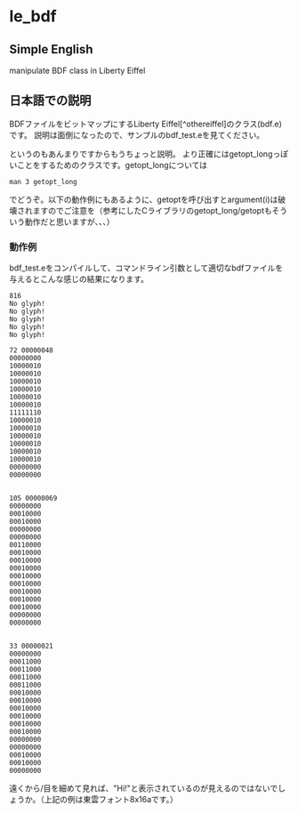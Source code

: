 # le_bdf
## Simple English
manipulate BDF class in Liberty Eiffel

## 日本語での説明
BDFファイルをビットマップにするLiberty Eiffel[^othereiffel]のクラス(bdf.e)です。
説明は面倒になったので、サンプルのbdf_test.eを見てください。

というのもあんまりですからもうちょっと説明。
より正確にはgetopt_longっぽいことをするためのクラスです。getopt_longについては

    man 3 getopt_long

でどうぞ。以下の動作例にもあるように、getoptを呼び出すとargument(i)は破壊されますのでご注意を（参考にしたCライブラリのgetopt_long/getoptもそういう動作だと思いますが、、、）

### 動作例
bdf_test.eをコンパイルして、コマンドライン引数として適切なbdfファイルを与えるとこんな感じの結果になります。

    816
    No glyph!
    No glyph!
    No glyph!
    No glyph!
    No glyph!
    
    72 00000048
    00000000
    10000010
    10000010
    10000010
    10000010
    10000010
    10000010
    11111110
    10000010
    10000010
    10000010
    10000010
    10000010
    10000010
    00000000
    00000000
    
    
    105 00000069
    00000000
    00010000
    00010000
    00000000
    00000000
    00110000
    00010000
    00010000
    00010000
    00010000
    00010000
    00010000
    00010000
    00010000
    00000000
    00000000
    
    
    33 00000021
    00000000
    00011000
    00011000
    00011000
    00011000
    00010000
    00010000
    00010000
    00010000
    00010000
    00010000
    00000000
    00000000
    00010000
    00010000
    00000000
    
遠くから/目を細めて見れば、"Hi!"と表示されているのが見えるのではないでしょうか。（上記の例は東雲フォント8x16aです。）
